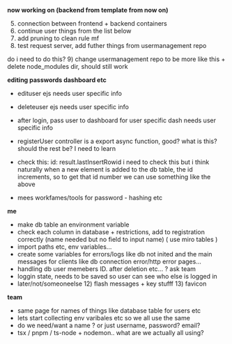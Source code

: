 

**now working on (backend from template from now on)** 

5) connection between frontend + backend containers
6) continue user things from the list below
7) add pruning to clean rule mf
8) test request server, add futher things from usermanagement repo

do i need to do this?
9) change usermanagement repo to be more like this + delete node_modules dir, should still work

**editing passwords dashboard etc**
- edituser ejs needs user specific info
- deleteuser ejs needs user specific info
- after login, pass user to dashboard for user specific dash needs user specific info
- registerUser controller is a export async function, good? what is this? should the rest be? I need to learn

- check this: id: result.lastInsertRowid i need to check this but i think naturally when a new element is added to the db table, the id increments, so to get that id number we can use something like the above

- mees workfames/tools for password - hashing etc

**me**

- make db table an environment variable
- check each column in database + restrictions, add to registration correctly (name needed but no field to input name) ( use miro tables )
- import paths etc, env variables...
- create some variables for errors/logs like db not inited and the main messages for clients like db connection error/http error pages...
- handling db user memebers ID. after deletion etc... ? ask team
- loggin state, needs to be saved so user can see who else is logged in
- later/not/someoneelse 12) flash messages + key stufff 13) favicon

**team**

- same page for names of things like database table for users etc
- lets start collecting env varibales etc so we all use the same
- do we need/want a name ? or just username, password? email?
- tsx / pnpm / ts-node + nodemon.. what are we actually all using?